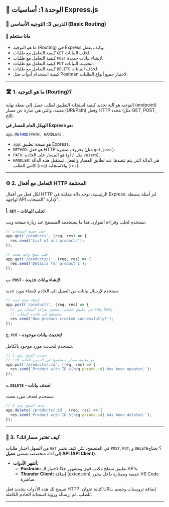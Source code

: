 ## 🚀 الوحدة 1: أساسيات Express.js

### 📘 الدرس 3: التوجيه الأساسي (Basic Routing)

#### 🧠 **ماذا ستتعلم**
* ما هو التوجيه (Routing) في Express وكيف يعمل.
* كيفية التعامل مع طلبات `GET` لجلب البيانات.
* كيفية التعامل مع طلبات `POST` لإنشاء بيانات جديدة.
* كيفية التعامل مع طلبات `PUT` لتحديث البيانات.
* كيفية التعامل مع طلبات `DELETE` لحذف البيانات.
* كيفية استخدام أدوات مثل Postman لاختبار جميع أنواع الطلبات.

---
### 🛣️ 1. ما هو التوجيه (Routing)؟
التوجيه هو آلية تحديد كيفية استجابة التطبيق لطلب عميل إلى نقطة نهاية (endpoint) معينة، والتي هي عبارة عن مسار (URI/Path) وفعل HTTP محدد (مثل GET, POST, إلخ).

**الهيكل العام للمسار في Express هو:**
```javascript
app.METHOD(PATH, HANDLER);
```
* `app`: هو نسخة تطبيق Express.
* `METHOD`: هو فعل HTTP بحروف صغيرة (مثل `get`, `post`).
* `PATH`: هو المسار على الخادم (مثل `/` أو `/users`).
* `HANDLER`: هي الدالة التي يتم تنفيذها عند تطابق المسار والفعل. تستقبل هذه الدالة كائني الطلب (`req`) والاستجابة (`res`).

---
### ⚙️ 2. التعامل مع أفعال HTTP المختلفة
لكل فعل من أفعال HTTP الرئيسية، توجد دالة مقابلة في Express. لنرَ أمثلة بسيطة لواجهة API لإدارة "المنتجات".

#### **أ. `GET` - لجلب البيانات**
تستخدم لجلب وقراءة الموارد. هذا ما يستخدمه المتصفح عند زيارة صفحة ويب.
```javascript
// جلب جميع المنتجات
app.get('/products', (req, res) => {
  res.send('List of all products');
});

// جلب منتج واحد محدد
app.get('/products/1', (req, res) => {
  res.send('Details for product 1');
});
```

#### **ب. `POST` - لإنشاء بيانات جديدة**
تستخدم لإرسال بيانات من العميل إلى الخادم لإنشاء مورد جديد.
```javascript
// إنشاء منتج جديد
app.post('/products', (req, res) => {
  // في تطبيق حقيقي، ستقوم بقراءة البيانات من req.body
  // وحفظها في قاعدة البيانات.
  res.send('New product created successfully!');
});
```

#### **ج. `PUT` - لتحديث بيانات موجودة**
تستخدم لتحديث مورد موجود بالكامل.
```javascript
// تحديث المنتج رقم 1
// :id هو معلمة مسار سنتعلمها في الدرس القادم
app.put('/products/:id', (req, res) => {
  res.send(`Product with ID ${req.params.id} has been updated.`);
});
```

#### **د. `DELETE` - لحذف بيانات**
تستخدم لحذف مورد محدد.
```javascript
// حذف المنتج رقم 1
app.delete('/products/:id', (req, res) => {
  res.send(`Product with ID ${req.params.id} has been deleted.`);
});
```
---
### 🧪 3. كيف تختبر مساراتك؟
من السهل اختبار طلبات `GET` في المتصفح، لكن كيف نختبر `POST`, `PUT`, و `DELETE`؟ نحتاج إلى أداة متخصصة تسمى **عميل API (API Client)**.

* **أشهر الأدوات:**
    * **Postman:** تطبيق سطح مكتب قوي ومشهور جدًا لاختبار الـ APIs.
    * **Thunder Client:** إضافة (extension) خفيفة وممتازة داخل محرر VS Code مباشرة.

تسمح لك هذه الأدوات بتحديد فعل HTTP، كتابة عنوان URL، إضافة ترويسات وجسم للطلب، ثم إرساله ورؤية استجابة الخادم الكاملة.

---
